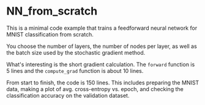 # NN_from_scratch
This is a minimal code example that trains a feedforward neural network for MNIST classification from scratch.

You choose the number of layers, the number of nodes per layer, as well as the batch size used by the stochastic gradient method.

What's interesting is the short gradient calculation. The `forward` function is 5 lines and the `compute_grad` function is about 10 lines.

From start to finish, the code is 150 lines. This includes preparing the MNIST data, making a plot of avg. cross-entropy vs. epoch,
and checking the classification accuracy on the validation dataset.


